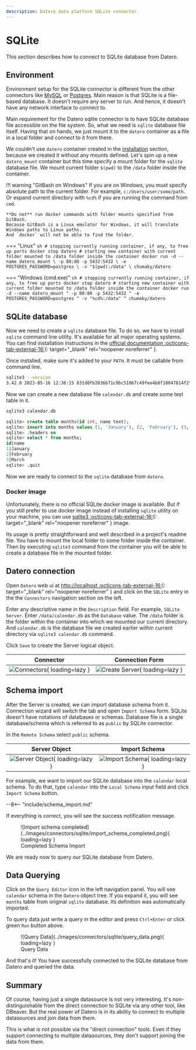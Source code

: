 ```yaml
---
description: Datero data platform SQLite connector.
---
```


# SQLite
This section describes how to connect to SQLite database from Datero.

## Environment
Environment setup for the SQLite connector is different from the other connectors like [MySQL](./mysql.md) or [Postgres](postgres.md).
Main reason is that SQLite is a file-based database.
It doesn't require any server to run. And hence, it doesn't have any network interface to connect to.

Main requirement for the Datero sqlite connector is to have SQLite database file accessible on the file system.
So, what we need is `sqlite` database file itself.
Having that on hands, we just mount it to the `datero` container as a file in a local folder and connect to it from there.

We couldn't use `datero` container created in the [installation](../installation.md#running-the-container) section, because we created it without any mounts defined.
Let's spin up a new `datero_mount` container but this time specify a mount folder for the `sqlite` database file.
We mount current folder `$(pwd)` to the `/data` folder inside the container.

!!! warning "GitBash on Windows"
    If you are on Windows, you must specify absolute path to the current folder.
    For example, `c:/Users/user/some/path`.
    Or expand current directory with `%cd%` if you are running the command from `cmd`.

    **Do not** run docker commands with folder mounts specified from GitBash.
    Because GitBash is a Linux emulator for Windows, it will translate Windows paths to Linux paths.
    And `docker` will not be able to find the folder.

=== "Linux"
    ``` sh
    # stopping currently running container, if any, to free up ports
    docker stop datero
    # starting new container with current folder mounted to /data folder inside the container
    docker run -d --name datero_mount \
        -p 80:80 -p 5432:5432 \
        -e POSTGRES_PASSWORD=postgres \
        -v "$(pwd):/data" \
        chumaky/datero
    ```

=== "Windows (cmd.exe)"
    ``` sh
    # stopping currently running container, if any, to free up ports
    docker stop datero
    # starting new container with current folder mounted to /data folder inside the container
    docker run -d --name datero_mount ^
        -p 80:80 -p 5432:5432 ^
        -e POSTGRES_PASSWORD=postgres ^
        -v "%cd%:/data" ^
        chumaky/datero
    ```

## SQLite database
Now we need to create a `sqlite` database file.
To do so, we have to install `sqlite` command line utility.
It's available for all major operating systems.
You can find installation instructions in the [official documentation :octicons-tab-external-16:](https://www.sqlite.org/download.html){: target="_blank" rel="noopener noreferrer" }.

Once installed, make sure it's added to your `PATH`. It must be callable from command line.
``` sh
sqlite3 --version
3.42.0 2023-05-16 12:36:15 831d0fb2836b71c9bc51067c49fee4b8f18047814f2ff22d817d25195cf350b0
```

Now we can create a new database file `calendar.db` and create some test table in it.
``` sh
sqlite3 calendar.db
```
``` sql
sqlite> create table months(id int, name text);
sqlite> insert into months values (1, 'January'), (2, 'February'), (3, 'March');
sqlite> .headers on
sqlite> select * from months;
id|name
1|January
2|February
3|March
sqlite> .quit
```

Now we are ready to connect to the `sqlite` database from `datero`.

### Docker image
Unfortunately, there is no official SQLite docker image is available.
But if you still prefer to use docker image instead of installing `sqlite` utility on your machine, you can use [sqlite3 :octicons-tab-external-16:](https://hub.docker.com/r/keinos/sqlite3){: target="_blank" rel="noopener noreferrer" } image.

Its usage is pretty straightforward and well described in a project's readme file.
You have to mount the local folder to some folder inside the container.
Then by executing `sqlite3` command from the container you will be able to create a database file in the mounted folder.


## Datero connection
Open `Datero` web ui at [http://localhost :octicons-tab-external-16:](http://localhost){: target="_blank" rel="noopener noreferrer" } and click on the `SQLite` entry in the the `Connectors` navigation section on the left.

Enter any descriptive name in the `Description` field. For example, `SQLite Server`.
Enter `/data/calendar.db` as the `Database` value.
The `/data` folder is the folder within the container into which we mounted our current directory.
And `calendar.db` is the database file we created earlier within current directory via `sqlite3 calendar.db` command.

Click `Save` to create the Server logical object.

Connector|Connection Form
:---:|:---:
![Connectors](../images/connectors/sqlite/connector.png){ loading=lazy }|![Create Server](../images/connectors/sqlite/create_server.png){ loading=lazy }


## Schema import
After the Server is created, we can import database schema from it.
Connection wizard will switch the tab and open `Import Schema` form.
SQLite doesn't have notations of databases or schemas.
Database file is a single database/schema which is referred to as `public` by SQLite connector.

In the `Remote Schema` select `public` schema.

Server Object|Import Schema
:---:|:---:
![Server Object](../images/connectors/sqlite/server_entry.png){ loading=lazy }|![Import Schema](../images/connectors/sqlite/import_schema.png){ loading=lazy }

For example, we want to import our SQLite database into the `calendar` local schema.
To do that, type `calendar` into the `Local Schema` input field and click `Import Schema` button.

--8<-- "include/schema_import.md"

If everything is correct, you will see the success notification message.
<figure markdown>
  ![Import schema completed](../images/connectors/sqlite/import_schema_completed.png){ loading=lazy }
  <figcaption>Completed Schema Import</figcaption>
</figure>

We are ready now to query our SQLite database from Datero.

## Data Querying
Click on the `Query Editor` icon in the left navigation panel.
You will see `calendar` schema in the `Datero` object tree.
If you expand it, you will see `months` table from original `sqlite` database.
Its definition was automatically imported.

To query data just write a query in the editor and press `Ctrl+Enter` or click green `Run` button above.

<figure markdown>
  ![Query Data](../images/connectors/sqlite/query_data.png){ loading=lazy }
  <figcaption>Query Data</figcaption>
</figure>

And that's it! You have successfully connected to the SQLite database from Datero and queried the data.

## Summary
Of course, having just a single datasource is not very interesting.
It's non-distinguishable from the direct connection to SQLite via any other tool, like DBeaver.
But the real power of Datero is in its ability to connect to multiple datasources and join data from them.

This is what is not possible via the "direct connection" tools.
Even if they support connecting to multiple datasources, they don't support joining the data from them.
